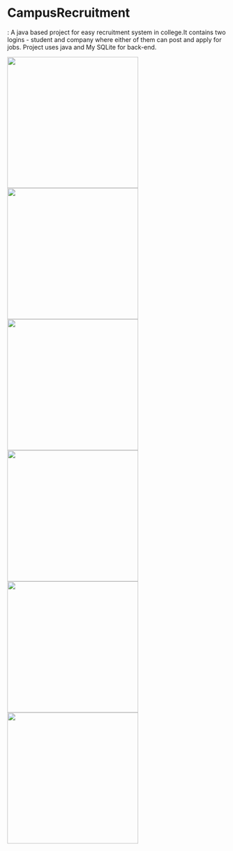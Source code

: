 # CampusRecruitment
: A java based project for easy recruitment system in college.It contains two logins - student and company where either of them can post and apply for jobs. Project uses java and My SQLite for back-end.



<img src="https://user-images.githubusercontent.com/29801319/44337090-168a9d00-a497-11e8-9ac9-8e29106ce1ae.jpg" width="300" heigth="500" align="left">

<img src="https://user-images.githubusercontent.com/29801319/44337091-17233380-a497-11e8-9949-eda7770a1ffb.jpg" width="300" heigth="500" align="left">
<img src="https://user-images.githubusercontent.com/29801319/44337092-17233380-a497-11e8-9eac-3f66cd64c378.jpg" width="300" heigth="500" align="left">

<img src="https://user-images.githubusercontent.com/29801319/44337093-17bbca00-a497-11e8-99b5-81996a375986.jpg" width="300" heigth="500" align="left">

<img src="https://user-images.githubusercontent.com/29801319/44337095-18546080-a497-11e8-83e3-326921cda8c2.jpg" width="300" heigth="500" align="left">
<img src="https://user-images.githubusercontent.com/29801319/44337096-18546080-a497-11e8-90bb-7cbc8fd5f9d0.png" width="300" heigth="500" align="left">
